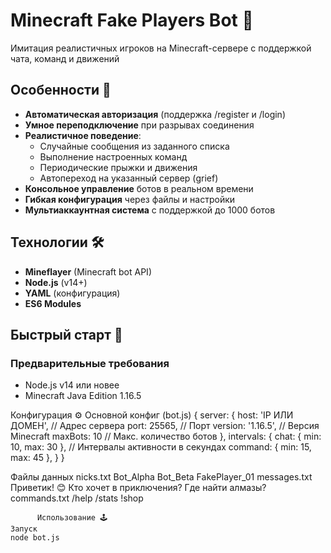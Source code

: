 # Minecraft Fake Players Bot 🤖

Имитация реалистичных игроков на Minecraft-сервере с поддержкой чата, команд и движений

## Особенности 🌟

- **Автоматическая авторизация** (поддержка /register и /login)
- **Умное переподключение** при разрывах соединения
- **Реалистичное поведение**:
  - Случайные сообщения из заданного списка
  - Выполнение настроенных команд
  - Периодические прыжки и движения
  - Автопереход на указанный сервер (grief)
- **Консольное управление** ботов в реальном времени
- **Гибкая конфигурация** через файлы и настройки
- **Мультиаккаунтная система** с поддержкой до 1000 ботов

## Технологии 🛠️
- **Mineflayer** (Minecraft bot API)
- **Node.js** (v14+)
- **YAML** (конфигурация)
- **ES6 Modules**

## Быстрый старт 🚀

### Предварительные требования
- Node.js v14 или новее
- Minecraft Java Edition 1.16.5

Конфигурация ⚙️
Основной конфиг (bot.js)
{
    server: {
        host: 'IP ИЛИ ДОМЕН', // Адрес сервера
        port: 25565,              // Порт
        version: '1.16.5',        // Версия Minecraft
        maxBots: 10               // Макс. количество ботов
    },
    intervals: {
        chat: { min: 10, max: 30 },    // Интервалы активности в секундах
        command: { min: 15, max: 45 },
    }
}

Файлы данных
nicks.txt
Bot_Alpha
Bot_Beta
FakePlayer_01
messages.txt
Приветик! 😊
Кто хочет в приключения?
Где найти алмазы?
commands.txt
/help
/stats
!shop


          Использование 🕹️
    Запуск
    node bot.js

